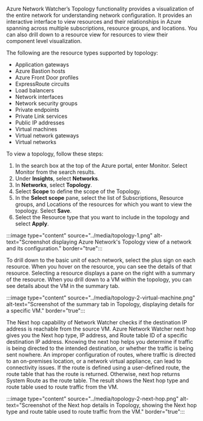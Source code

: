 
Azure Network Watcher’s Topology functionality provides a visualization of the entire network for understanding network configuration. It provides an interactive interface to view resources and their relationships in Azure spanning across multiple subscriptions, resource groups, and locations. You can also drill down to a resource view for resources to view their component level visualization.

The following are the resource types supported by topology:

- Application gateways
- Azure Bastion hosts
- Azure Front Door profiles
- ExpressRoute circuits
- Load balancers
- Network interfaces
- Network security groups
- Private endpoints
- Private Link services
- Public IP addresses
- Virtual machines
- Virtual network gateways
- Virtual networks

To view a topology, follow these steps:

1. In the search box at the top of the Azure portal, enter Monitor. Select Monitor from the search results.
1. Under **Insights**, select **Networks**.
1. In **Networks**, select **Topology**.
1. Select **Scope** to define the scope of the Topology.
1. In the **Select scope** pane, select the list of Subscriptions, Resource groups, and Locations of the resources for which you want to view the topology. Select **Save**.
1. Select the Resource type that you want to include in the topology and select **Apply**.

:::image type="content" source="../media/topology-1.png" alt-text="Screenshot displaying Azure Network's Topology view of a network and its configuration." border="true":::

To drill down to the basic unit of each network, select the plus sign on each resource. When you hover on the resource, you can see the details of that resource. Selecting a resource displays a pane on the right with a summary of the resource. When you drill down to a VM within the topology, you can see details about the VM in the summary tab.

:::image type="content" source="../media/topology-2-virtual-machine.png" alt-text="Screenshot of the summary tab in Topology, displaying details for a specific VM." border="true":::

The Next hop capability of Network Watcher checks if the destination IP address is reachable from the source VM. Azure Network Watcher next hop gives you the Next hop type, IP address, and Route table ID of a specific destination IP address. Knowing the next hop helps you determine if traffic is being directed to the intended destination, or whether the traffic is being sent nowhere. An improper configuration of routes, where traffic is directed to an on-premises location, or a network virtual appliance, can lead to connectivity issues. If the route is defined using a user-defined route, the route table that has the route is returned. Otherwise, next hop returns System Route as the route table.
The result shows the Next hop type and route table used to route traffic from the VM.

:::image type="content" source="../media/topology-2-next-hop.png" alt-text="Screenshot of the Next hop details in Topology, showing the Next hop type and route table used to route traffic from the VM." border="true":::